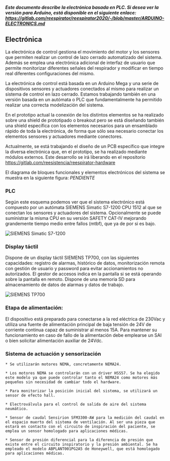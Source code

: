 ***Este documento describe la electrónica basada en PLC. Si desea ver la versión para Arduino, está disponible en el siguiente enlace: https://gitlab.com/reespirator/reespirator2020/-/blob/master/ARDUINO-ELECTRONICS.md***

## Electrónica
La electrónica de control gestiona el movimiento del motor y los sensores que permiten realizar un control de lazo cerrado automatizado del sistema. Además se emplea una electrónica adicional de interfaz de usuario que permite monitorizar diferentes señales del respirador y modificar en tiempo real diferentes configuraciones del mismo.

La electrónica de control está basada en un Arduino Mega y una serie de dispositivos sensores y actuadores conectados al mismo para realizar un sistema de control en lazo cerrado. Estamos trabajando también en una versión basada en un autómata o PLC que fundamentalmente ha permitido realizar una correcta modelización del sistema.

En el prototipo actual la conexión de los distintos elementos se ha realizado sobre una shield de prototipado o breakout pero se está diseñando también una shield específica con los elementos necesarios para un ensamblado rápido de toda la electrónica, de forma que sólo sea necesario conectar los elementos sensores y actuadores mediante conectores.

Actualmente, se está trabajando el diseño de un PCB específico que integre la diversa electrónica que, en el prototipo, se ha realizado mediante módulos externos. Este desarrollo se irá liberando en el repositorio https://gitlab.com/reesistencia/reespirator-hardware

El diagrama de bloques funcionales y elementos electrónicos del sistema se muestra en la siguiente figura:
_PENDIENTE_

### PLC

Según este esquema podemos ver que el sistema electrónico está compuesto por un autómata SIEMENS Simatic S7-1200 CPU 1512 al que se conectan los sensores y actuadores del sistema. Opcionalmente se puede suministrar la misma CPU en su versión SAFETY CAT-IV mejorando grandemente tiempo medio entre fallos (mtbf), que ya de por si es bajo.

![SIEMENS Simatic S7-1200](https://gitlab.com/reespirator/reespirator2020/-/raw/master/images/PLC-Simatic-S7.jpg "SIEMENS Simatic S7-1200")

### Display táctil

Dispone de un display táctil SIEMENS TP700, con las siguientes capacidades: registro de alarmas, histórico de datos, monitorización remota con gestión de usuario y password para evitar accionamientos no autorizados. El gestor de accesos indica en la pantalla si se está operando sobre la pantalla en remoto. Dispone de una memoria SD para almacenamiento de datos de alarmas y datos de trabajo.

![SIEMENS TP700](https://gitlab.com/reespirator/reespirator2020/-/raw/master/images/PLC-TP700.jpg "SIEMENS TP700")

### Etapa de alimentación:
El dispositivo está preparado para conectarse a la red eléctrica de 230Vac y utiliza una fuente de alimentación principal de baja tensión de 24V de corriente continua capaz de suministrar al menos 15A. Para mantener su funcionamiento en caso de fallo de la alimentación debe emplearse un SAI o bien solicitar alimentación auxiliar de 24Vdc.

### Sistema de actuación y sensorización

	* Se utilizarán motores NEMA, concretamente NEMA24.

	* Los motores NEMA se controlarán con un driver HSS57. Se ha elegido este modelo ya que puede controlar tanto el NEMA24 como motores más pequeños sin necesidad de cambiar todo el hardware.

	* Para monitorizar la posición inicial del sistema, se utilizará un sensor de efecto hall.

	* Electroválvula para el control de salida de aire del sistema neumático.

	* Sensor de caudal Sensirion SFM3300-AW para la medición del caudal en el espacio muerto del sistema de ventilación. Al ser una pieza que estará en contacto con el circuito de inspiración del paciente, se emplea un sensor homologado para aplicaciones médicas.

	* Sensor de presión diferencial para la diferencia de presión que existe entre el circuito inspiratorio y la presión ambiental. Se ha empleado el modelo ABPLANT001PG2A5 de Honeywell, que está homologado para aplicaciones médicas.

